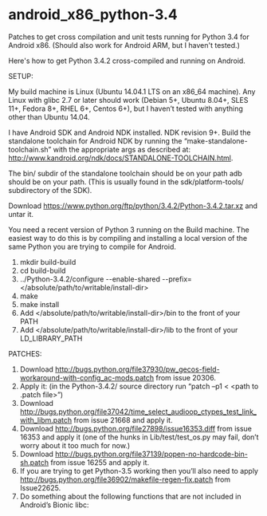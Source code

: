 # android_x86_python-3.4

Patches to get cross compilation and unit tests running for Python 3.4
for Android x86.  (Should also work for Android ARM, but I haven't
tested.)

Here's how to get Python 3.4.2 cross-compiled and running on Android.

SETUP:

My build machine is Linux (Ubuntu 14.04.1 LTS on an x86_64 machine).
Any Linux with glibc 2.7 or later should work (Debian 5+, Ubuntu
8.04+, SLES 11+, Fedora 8+, RHEL 6+, Centos 6+), but I haven’t tested
with anything other than Ubuntu 14.04.

I have Android SDK and Android NDK installed.  NDK revision 9+.  Build
the standalone toolchain for Android NDK by running the
“make-standalone-toolchain.sh” with the appropriate args as described
at: http://www.kandroid.org/ndk/docs/STANDALONE-TOOLCHAIN.html.

The bin/ subdir of the standalone toolchain should be on your path adb
should be on your path.  (This is usually found in the
sdk/platform-tools/ subdirectory of the SDK).

Download https://www.python.org/ftp/python/3.4.2/Python-3.4.2.tar.xz
and untar it.

You need a recent version of Python 3 running on the Build machine.
The easiest way to do this is by compiling and installing a local
version of the same Python you are trying to compile for Android.

1.  mkdir build-build
2.  cd build-build
3.  ../Python-3.4.2/configure  --enable-shared --prefix=</absolute/path/to/writable/install-dir>
4.  make
5.  make install
6.  Add </absolute/path/to/writable/install-dir>/bin to the front of your PATH
7.  Add </absolute/path/to/writable/install-dir>/lib to the front of your LD_LIBRARY_PATH

PATCHES:

1. Download http://bugs.python.org/file37930/pw_gecos-field-workaround-with-config_ac-mods.patch from issue 20306.
2. Apply it: (in the Python-3.4.2/ source directory run “patch –p1 < <path to .patch file>”)
3. Download http://bugs.python.org/file37042/time_select_audioop_ctypes_test_link_with_libm.patch from issue 21668 and apply it.
4. Download http://bugs.python.org/file27898/issue16353.diff from issue 16353 and apply it (one of the hunks in Lib/test/test_os.py may fail, don’t worry about it too much for now.)
5. Download http://bugs.python.org/file37139/popen-no-hardcode-bin-sh.patch from issue 16255 and apply it.
6. If you are trying to get Python-3.5 working then you’ll also need to apply http://bugs.python.org/file36902/makefile-regen-fix.patch from Issue22625.
7. Do something about the following functions that are not included in Android’s Bionic libc: 


